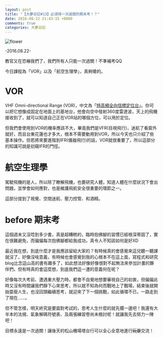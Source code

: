 ```yaml
---
layout: post
title: "【大夢日記#13】必須得一次過關的期末考！？"
date: 2016-08-22 21:43:15 +0800
comments: true
categories: 大夢日記
---
```


![flower](https://i.imgur.com/QZzcEml.jpg?2)

-2016.08.22-

教官又在恐嚇我們了，我們所有人只能一次過關！不準補考QQ

今日課程為「VOR」以及「航空生理學」，真夠嗆的。

# VOR

VHF Omni-directional Range (VOR)，中文為「[特高頻全向信標定位台](https://zh.wikipedia.org/wiki/%E7%94%9A%E9%AB%98%E9%A2%91%E5%85%A8%E5%90%91%E4%BF%A1%E6%A0%87)」。你可以把它想像成固定在地面上的基地台，他會向空中發射360度雷達波，天上的飛機接收到了，就可以知道自己正在VOR站的哪個方位，可以用於定位。

但我們會使用到VOR的機率應該不大，畢竟我們是VFR(目視飛行)，迷航了看窗外就好，而且台東花蓮也才多大，根本不需要動用到VOR，所以今天也只介紹了些基本操作。但若將來要進階到IFR(儀器飛行)的話，VOR就很重要了，所以這部分的知識可說是初窺IFR的門徑。

# 航空生理學

駕駛飛機的是人，所以除了瞭解飛機，也要研究人體，知道人體在什麼狀況下會出問題，並學會如何應對，也是維護飛航安全很重要的環節之一。

這部分提到了視覺、空間迷航、壓力控管、和酒精。

# before 期末考

這個週末又沒唸到多少書，真是超糟糕的，臨時抱佛腳的習慣已經根深蒂固了，實在很難避免，而偏偏每次抱佛腳都給我成功，真令人不知該如何是好XD

最近我在想，到底什麼才是我應該留給大家的？有時候真的會感覺來這兒聽一聽課就沒了，好像沒啥意義，有時候也會感覺到我的心根本不在這上面，寫程式和研究blog比念這山高的書有趣多了，如此想法好像好像很對不起無法來參加計畫的夥伴們，但有時真的會這麼想，到底我們這一遭的意義何在呢？

好像每次大考前、遭遇重大壓力時，都會不自覺地想要審視自己的初衷，但偏偏此時又沒有時間讓我們靜下心來思考，所以就不知為何而戰地上了戰場，結束後就開始耍廢人生，也沒回頭繼續思考，就迎來了下一個挑戰，如此循環不已，一路走到了現在......。

但不管怎樣，明天終究是要面對考試的，思考人生什麼的就先擱一邊吧！我還有大半本的法規、氣象解碼符號表、及兩張練習卷尚未檢討呢！就讓我先去努力一陣吧！

目標永遠是一次過關！讓後天的松山機場塔台行可以全心全意地進行<del>玩耍</del>交流！
